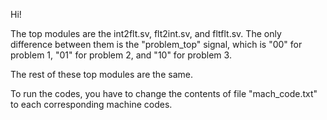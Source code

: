 Hi! 

The top modules are the int2flt.sv, flt2int.sv, and fltflt.sv. The only difference between them is the "problem_top" signal, which is "00" for problem 1, "01" for problem 2, and "10" for problem 3. 

The rest of these top modules are the same. 

To run the codes, you have to change the contents of file "mach_code.txt" to each corresponding machine codes.
